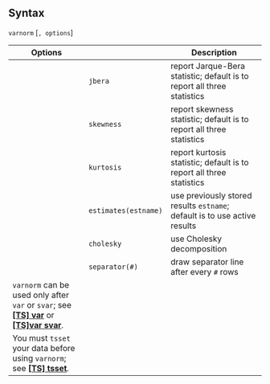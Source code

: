 ## Syntax

`varnorm` \[`, options`\]

| Options                                                                                                                                                                                                                                            |                      | Description                                                               |
|----------------------------------------------------------------------------------------------------------------------------------------------------------------------------------------------------------------------------------------------------|----------------------|---------------------------------------------------------------------------|
|                                                                                                                                                                                                                                                    | `jbera`              | report Jarque-Bera statistic; default is to report all three statistics   |
|                                                                                                                                                                                                                                                    | `skewness`           | report skewness statistic; default is to report all three statistics      |
|                                                                                                                                                                                                                                                    | `kurtosis`           | report kurtosis statistic; default is to report all three statistics      |
|                                                                                                                                                                                                                                                    | `estimates(estname)` | use previously stored results `estname`; default is to use active results |
|                                                                                                                                                                                                                                                    | `cholesky`           | use Cholesky decomposition                                                |
|                                                                                                                                                                                                                                                    | `separator(#)`       | draw separator line after every `#` rows                                  |
| `varnorm` can be used only after `var` or `svar`; see [<strong>[TS] var</strong>](http://www.stata.com/help.cgi?var) or [<strong>[TS]var svar</strong>](http://www.stata.com/help.cgi?svar). |                      |                                                                           |
| You must `tsset` your data before using `varnorm`; see [<strong>[TS] tsset</strong>](http://www.stata.com/help.cgi?tsset).                                                                                              |                      |                                                                           |
